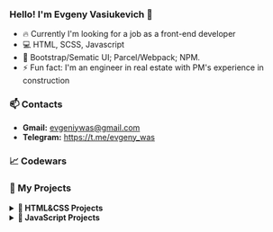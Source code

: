 ### Hello! I'm Evgeny Vasiukevich 👋

- 🔥 Currently I'm looking for a job as a front-end developer
- 💻 HTML, SCSS, Javascript
- 🧰 Bootstrap/Sematic UI; Parcel/Webpack; NPM.
- ⚡ Fun fact: I'm an engineer in real estate with PM's experience in construction

### 📫 Contacts 
- **Gmail:** evgeniywas@gmail.com
- **Telegram:** https://t.me/evgeny_was

### 📈 Codewars
<!-- <img src='https://www.codewars.com/users/Oleg-Kolosov/badges/large'> -->


### 🔑 My Projects

<details><summary><b>🤖  HTML&CSS Projects</b></summary>
  
  <ul>
    <li><a href="https://github.com/EvgenyWas/VK-dashboard">The page of app with using CSS Grid</a></li>
    <li><a href="https://github.com/EvgenyWas/Landingpage-LaslesVPN">The landing page</a></li>
    <li><a href="https://github.com/EvgenyWas/Simple-Landing-Page">Easy responsive web page</a></li>
    <li><a href="https://github.com/EvgenyWas/Simple-Budget-App">Simple budget app with using Bootstrap 5</a></li>
    <li><a href="https://github.com/EvgenyWas/Image-Zoom-Hover-Effect">Image zoom hover effect</a></li>
    <li><a href="https://github.com/EvgenyWas/Figure-master">Figure master</a></li>
  </ul>
</details>

<details><summary><b>👾  JavaScript Projects</b></summary>
  
  <ul>
    <li><a href="https://github.com/EvgenyWas/todo-list">Improved Simple Todo List</a></li>
    <li><a href="https://github.com/EvgenyWas/Animated-circle-with-callback">Animated circle with callback</a></li>
  </ul>
</details>

